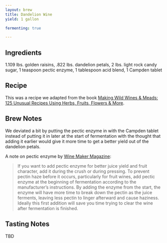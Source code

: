 ```yaml
---
layout: brew
title: Dandelion Wine
yield: 1 gallon

fermenting: true

---
```


## Ingredients
1.109 lbs. golden raisins, .822 lbs. dandelion petals, 2 lbs. light rock candy sugar, 1 teaspoon pectic enzyme, 1 tablespoon acid blend, 1 Campden tablet

## Recipe
This was a recipe we adapted from the book [Making Wild Wines & Meads: 125 Unusual Recipes Using Herbs, Fruits, Flowers & More](http://amzn.to/2dPpyOt). 

## Brew Notes
We deviated a bit by putting the pectic enzyme in with the Campden tablet instead of putting it in later at the start of fermentation with the thought that adding it earlier would give it more time to get a better yield out of the dandelion petals.

A note on pectic enzyme by [Wine Maker Magazine](https://winemakermag.com/858-cellar-dwellers):
> If you want to add pectic enzyme for better juice yield and fruit character, add it during the crush or during pressing. To prevent pectin haze before it occurs, particularly for fruit wines, add pectic enzyme at the beginning of fermentation according to the manufacturer’s instructions. By adding the enzyme from the start, the enzyme will have more time to break down the pectin as the juice ferments, leaving less pectin to linger afterward and cause haziness. Ideally this first addition will save you time trying to clear the wine after fermentation is finished.   

## Tasting Notes
TBD
